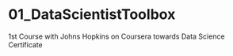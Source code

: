 # 01_DataScientistToolbox
1st Course with Johns Hopkins on Coursera towards Data Science Certificate
